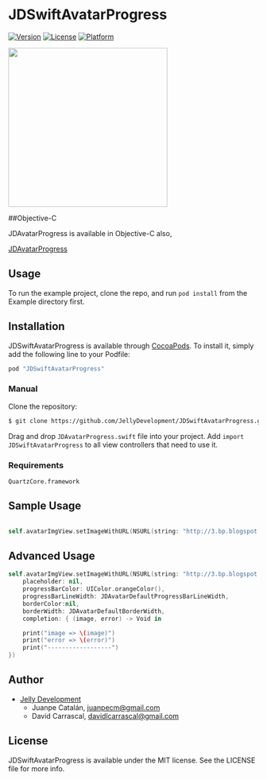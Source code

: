 # JDSwiftAvatarProgress

[![Version](https://img.shields.io/cocoapods/v/JDSwiftAvatarProgress.svg?style=flat)](http://cocoapods.org/pods/JDSwiftAvatarProgress)
[![License](https://img.shields.io/cocoapods/l/JDSwiftAvatarProgress.svg?style=flat)](http://cocoapods.org/pods/JDSwiftAvatarProgress)
[![Platform](https://img.shields.io/cocoapods/p/JDSwiftAvatarProgress.svg?style=flat)](http://cocoapods.org/pods/JDSwiftAvatarProgress)

<img src="JDAvatarProgressDemo.gif" width=320>

##Objective-C

JDAvatarProgress is available in Objective-C also,

[JDAvatarProgress](https://github.com/JellyDevelopment/JDAvatarProgress)

## Usage

To run the example project, clone the repo, and run `pod install` from the Example directory first.

## Installation

JDSwiftAvatarProgress is available through [CocoaPods](http://cocoapods.org). To install
it, simply add the following line to your Podfile:

```ruby
pod "JDSwiftAvatarProgress"
```

### Manual

Clone the repository:

```bash
$ git clone https://github.com/JellyDevelopment/JDSwiftAvatarProgress.git
```

Drag and drop `JDAvatarProgress.swift` file into your project. Add `import JDSwiftAvatarProgress` to all view controllers that need to use it.

### Requirements
`QuartzCore.framework`

## Sample Usage

```swift

self.avatarImgView.setImageWithURL(NSURL(string: "http://3.bp.blogspot.com/-k-0O0FocJ2I/TyWbextRGlI/AAAAAAAACqo/GuPx0RH7PcY/s1600/Fondo+Pantalla.jpg")!)

```

## Advanced Usage

```swift
self.avatarImgView.setImageWithURL(NSURL(string: "http://3.bp.blogspot.com/-k-0O0FocJ2I/TyWbextRGlI/AAAAAAAACqo/GuPx0RH7PcY/s1600/Fondo+Pantalla.jpg")!,
    placeholder: nil,
    progressBarColor: UIColor.orangeColor(),
    progressBarLineWidth: JDAvatarDefaultProgressBarLineWidth,
    borderColor:nil,
    borderWidth: JDAvatarDefaultBorderWidth,
    completion: { (image, error) -> Void in

    print("image => \(image)")
    print("error => \(error)")
    print("------------------")
})
```


## Author

* [Jelly Development](https://github.com/JellyDevelopment)
    * Juanpe Catalán, juanpecm@gmail.com
    * David Carrascal, davidlcarrascal@gmail.com

## License

JDSwiftAvatarProgress is available under the MIT license. See the LICENSE file for more info.
